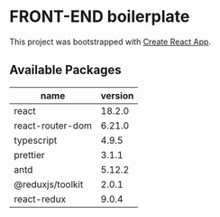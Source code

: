 # FRONT-END boilerplate

This project was bootstrapped with [Create React App](https://github.com/facebook/create-react-app).

## Available Packages

| name             | version |
| ---------------- | ------- |
| react            | 18.2.0  |
| react-router-dom | 6.21.0  |
| typescript       | 4.9.5   |
| prettier         | 3.1.1   |
| antd             | 5.12.2  |
| @reduxjs/toolkit | 2.0.1   |
| react-redux      | 9.0.4   |
